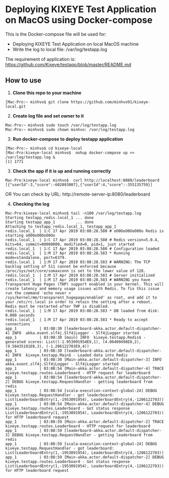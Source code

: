 # Deploying KIXEYE Test Application on MacOS using  Docker-compose


This is the Docker-compose file will be used for:
- Deploying KIXEYE Test Application on local MacOS machine
- Write the log to local file: /var/log/testapp.log

The requirement of application is: https://github.com/Kixeye/testapp/blob/master/README.md

## How to use

1. **Clone this repo to your machine**
```
[Mac-Pro:~ minhvo$ git clone https://github.com/minhvo91/kixeye-local.git
```

2. **Create log file and set owner to it**
```
Mac-Pro:~ minhvo$ sudo touch /var/log/testapp.log
Mac-Pro:~ minhvo$ sudo chown minhvo: /var/log/testapp.log
```
3. **Run docker-compose to deploy testapp application**
```
[Mac-Pro:~ minhvo$ cd kixeye-local
[Mac-Pro:kixeye-local minhvo$  nohup docker-compose up >> /var/log/testapp.log & 
[1] 1771
```

3. **Check the app if it is up and running correctly**
```
Mac-Pro:kixeye-local minhvo$  curl http://localhost:8080/leaderboard
[{"userId":3,"score":-602093007},{"userId":4,"score":-355135759}]
```

OR You can check by URL: http://remote-server-ip:8080/leaderboard

4. **Checking the log**
```
Mac-Pro:kixeye-local minhvo$ tail -n100 /var/log/testapp.log 
Starting testapp_redis.local_1 ... done
Starting testapp_app_1         ... done
Attaching to testapp_redis.local_1, testapp_app_1
redis.local_1  | 1:C 17 Apr 2019 03:08:28.580 # oO0OoO0OoO0Oo Redis is starting oO0OoO0OoO0Oo
redis.local_1  | 1:C 17 Apr 2019 03:08:28.580 # Redis version=5.0.4, bits=64, commit=00000000, modified=0, pid=1, just started
redis.local_1  | 1:C 17 Apr 2019 03:08:28.580 # Configuration loaded
redis.local_1  | 1:M 17 Apr 2019 03:08:28.583 * Running mode=standalone, port=6379.
redis.local_1  | 1:M 17 Apr 2019 03:08:28.583 # WARNING: The TCP backlog setting of 511 cannot be enforced because /proc/sys/net/core/somaxconn is set to the lower value of 128.
redis.local_1  | 1:M 17 Apr 2019 03:08:28.583 # Server initialized
redis.local_1  | 1:M 17 Apr 2019 03:08:28.583 # WARNING you have Transparent Huge Pages (THP) support enabled in your kernel. This will create latency and memory usage issues with Redis. To fix this issue run the command 'echo never > /sys/kernel/mm/transparent_hugepage/enabled' as root, and add it to your /etc/rc.local in order to retain the setting after a reboot. Redis must be restarted after THP is disabled.
redis.local_1  | 1:M 17 Apr 2019 03:08:28.583 * DB loaded from disk: 0.000 seconds
redis.local_1  | 1:M 17 Apr 2019 03:08:28.583 * Ready to accept connections
app_1          | 03:08:30 [leaderboard-akka.actor.default-dispatcher-4] INFO  akka.event.slf4j.Slf4jLogger - Slf4jLogger started
app_1          | 03:08:30 [main] INFO  kixeye.testapp.Redis$ - generated scores: List((-1.953091954E9,1), (4.06409498E8,2), (9.58435101E8,3), (-1.206122703E9,4))
app_1          | 03:08:30 [leaderboard-akka.actor.default-dispatcher-4] INFO  kixeye.testapp.Main$ - Loaded data into Redis
app_1          | 03:08:30 [Main-akka.actor.default-dispatcher-3] INFO  akka.event.slf4j.Slf4jLogger - Slf4jLogger started
app_1          | 03:08:54 [Main-akka.actor.default-dispatcher-4] TRACE kixeye.testapp.routes.Leaderboard - HTTP request for leaderboard
app_1          | 03:08:54 [leaderboard-akka.actor.default-dispatcher-2] DEBUG kixeye.testapp.RequestHandler - getting leaderboard from redis
app_1          | 03:08:54 [scala-execution-context-global-24] DEBUG kixeye.testapp.RequestHandler - got leaderboard: List(LeaderboardEntry(1,-1953091954), LeaderboardEntry(4,-1206122703))
app_1          | 03:08:54 [Main-akka.actor.default-dispatcher-4] DEBUG kixeye.testapp.routes.Leaderboard - Got status response List(LeaderboardEntry(1,-1953091954), LeaderboardEntry(4,-1206122703)) for HTTP leaderboard request
app_1          | 03:08:59 [Main-akka.actor.default-dispatcher-2] TRACE kixeye.testapp.routes.Leaderboard - HTTP request for leaderboard
app_1          | 03:08:59 [leaderboard-akka.actor.default-dispatcher-3] DEBUG kixeye.testapp.RequestHandler - getting leaderboard from redis
app_1          | 03:08:59 [scala-execution-context-global-24] DEBUG kixeye.testapp.RequestHandler - got leaderboard: List(LeaderboardEntry(1,-1953091954), LeaderboardEntry(4,-1206122703))
app_1          | 03:08:59 [Main-akka.actor.default-dispatcher-2] DEBUG kixeye.testapp.routes.Leaderboard - Got status response List(LeaderboardEntry(1,-1953091954), LeaderboardEntry(4,-1206122703)) for HTTP leaderboard request
```



